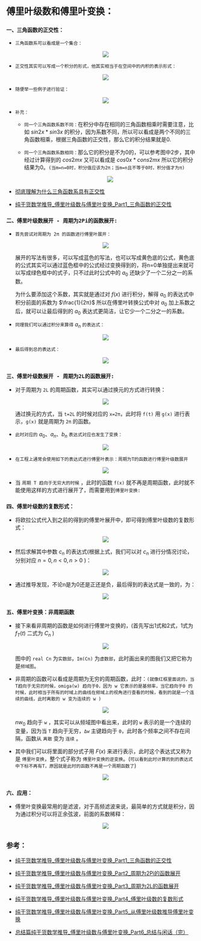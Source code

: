 # `傅里叶级数和傅里叶变换：`

### `一、三角函数的正交性：`

* `三角函数系可以看成是一个集合：`

    <div align=center><img  src="./static/三角函数集.jpg"/></div>

* `正交性其实可以写成一个积分的形式，他其实相当于在空间中的内积的表示形式：`

    <div align=center><img  src="./static/三角函数集2.png"/></div>

* `随便举一些例子进行验证：`

    <div align=center><img  src="./static/三角函数集3.png"/></div>


* `补充：`
  
  * `同一个三角函数系数不同：`在积分中存在相同的三角函数相乘时需要注意，比如 $sin2x*sin3x$ 的积分，因为系数不同，所以可以看成是两个不同的三角函数相乘，根据三角函数的正交性，那么它的积分结果就是0.

  * `同一个三角函数系数相同：`那么它的积分是不为0的，可以参考图中2步，其中经过计算得到的 $cos2mx$ 又可以看成是 $cos0x*cons2mx$ 所以它的积分结果为0。`(当m=n=0时，积分值应该为2π；当m=n且不等于0时，积分值才为π)`

    <div align=center><img  src="./static/三角函数集4.png"/></div>


* [彻底理解为什么三角函数系具有正交性](https://zhuanlan.zhihu.com/p/341796771)

* [纯干货数学推导_傅里叶级数与傅里叶变换_Part1_三角函数的正交性](https://www.bilibili.com/video/BV1Et411R78v/?spm_id_from=333.337.search-card.all.click&vd_source=caf90f9466fd52eb07bb4be5ca57fb1f)
  
### `二、傅里叶级数展开 - 周期为2Pi的函数展开:`

* `首先尝试对周期为 2π 的函数进行傅里叶展开：`
  
    <div align=center><img  src="./static/傅里叶变换周期为2π1.png"/></div>

    展开的写法有很多，可以写成蓝色的写法，也可以写成黄色底的公式，黄色底的公式其实可以通过蓝色框中的公式经过变换得到的，将n=0单独提出来就可以写成绿色框中的式子，只不过此时公式中的 $a_0$ 还缺少了一个二分之一的系数。
    
    为什么要添加这个系数，其实就是通过对 $f(x)$ 进行积分，解得 $a_0$ 的表达式中积分前面的系数为 $\frac{1}{2π}$ 所以在傅里叶转换公式中对 $a_0$ 加上系数之后，就可以让最后得到的 $a_0$ 表达式更简洁，让它少一个二分之一的系数。

* `同理我们可以通过积分来算得` $a_n$ `的表达式：`

    <div align=center><img  src="./static/傅里叶变换周期为2π3.png"/></div>



* `最后得到总的表达式：`


    <div align=center><img  src="./static/傅里叶变换周期为2π2.png"/></div>


### `三、傅里叶级数展开 - 周期为2L的函数展开:`

* 对于周期为 `2L` 的周期函数，其实可以通过换元的方式进行转换：


    <div align=center><img  src="./static/傅里叶变换周期为2L1.png"/></div>

    通过换元的方式，当 `t=2L` 的时候对应的 `x=2π`，此时将 `f(t)` 用 `g(x)` 进行表示，`g(x)` 就是周期为 `2π` 的函数。


* `此时对应的` $a_0$、$a_n$、$b_n$ `表达式对应也发生了变换：`

    <div align=center><img  src="./static/傅里叶变换周期为2L2.png"/></div>


* `在工程上通常会使用如下的表达式进行傅里叶表示：周期为T的函数进行傅里叶级数展开`
  
    <div align=center><img  src="./static/傅里叶变换周期为2L3.png"/></div>

* 当 `周期 T 趋向于无穷大的时候` ，此时的函数 `f(x)` 就不再是周期函数，此时就不能使用这样的方式进行展开了，而需要用到`傅里叶变换:`


### `四、傅里叶级数的复数形式：`


* 将欧拉公式代入到之前的得到的傅里叶展开中，即可得到傅里叶级数的复数形式：


    <div align=center><img  src="./static/傅里叶级数的复数形式1.png"/></div>

* 然后求解其中参数 $c_n$ 的表达式(根据上式，我们可以对 $c_n$ 进行分情况讨论，分别对应 $n=0 ,n <0 , n>0$ )：


    <div align=center><img  src="./static/傅里叶级数的复数形式2.png"/></div>


* 通过推导发现，不论n是为0还是正还是负，最后得到的表达式是一致的，为：
  
    <div align=center><img  src="./static/傅里叶级数的复数形式3.png"/></div>

### `五、傅里叶变换：非周期函数`

* 接下来看非周期的函数是如何进行傅里叶变换的，(首先写出1式和2式，1式为 $f_T(t)$ 二式为 $C_n$ )
  
    <div align=center><img  src="./static/傅里叶变换0.png"/></div>

    图中的 `real Cn` 为`实数部`，`Im(Cn)` 为`虚数部`，此时画出来的图我们又把它称为是`频域图`。


* 非周期的函数可以看成是周期为无穷的周期函数，此时：`(就像红框里面说的，当T趋向于无穷的时候，omiga(w) 趋向于0，因为 w 它表示的是基频率，当它趋向于0 的时候，此时相当于所有的时域上的曲线在频域上的视角进行查看的时候，看到的就是一个连续的曲线，此时离散的 w 变为连续的 w )`

    <div align=center><img  src="./static/傅里叶变换1.png"/></div>

    $nw_0$ 趋向于 `w` ，其实可以从频域图中看出来，此时的 `w` 表示的是一个连续的变量，因为当 `T` 趋向于无穷，`Δw` 主键趋向于 `0`，此时各个频率之间不存在间隔，函数从 `离散` 变为 `连续` 。

* 其中我们可以将里面的部分式子用 $F(x)$ 来进行表示，此时这个表达式又称为是 `傅里叶变换`，整个式子称为 `傅里叶变换的逆变换`。(`可以看到此时计算的到的表达式中下标不再有T，原因就是此时的函数不再是一个周期函数了`)

    <div align=center><img  src="./static/傅里叶变换2.png"/></div>


### `六、应用：`

* 傅里叶变换最常用的是滤波，对于高频滤波来说，最简单的方式就是积分，因为通过积分可以将正余弦波，前面的系数稀释：

    <div align=center><img  src="./static/应用.png"/></div>




## `参考：`

* [纯干货数学推导_傅里叶级数与傅里叶变换_Part1_三角函数的正交性](https://www.bilibili.com/video/BV1Et411R78v/?spm_id_from=333.337.search-card.all.click&vd_source=caf90f9466fd52eb07bb4be5ca57fb1f)


* [纯干货数学推导_傅里叶级数与傅里叶变换_Part2_周期为2Pi的函数展开](https://www.bilibili.com/video/BV17t411d7hm/?spm_id_from=333.788.recommend_more_video.-1&vd_source=caf90f9466fd52eb07bb4be5ca57fb1f)

* [纯干货数学推导_傅里叶级数与傅里叶变换_Part3_周期为2L的函数展开](https://www.bilibili.com/video/BV1wb411K7Kp/)

* [纯干货数学推导_傅里叶级数与傅里叶变换_Part4_傅里叶级数的复数形式](https://www.bilibili.com/video/BV13b411P7mU/)

* [纯干货数学推导_傅里叶级数与傅里叶变换_Part5_从傅里叶级数推导傅里叶变换](https://www.bilibili.com/video/BV1jt411U7Bp/?spm_id_from=333.788.recommend_more_video.-1&vd_source=caf90f9466fd52eb07bb4be5ca57fb1f)

* [总结篇纯干货数学推导_傅里叶级数与傅里叶变换_Part6_总结与闲话（完）]()





